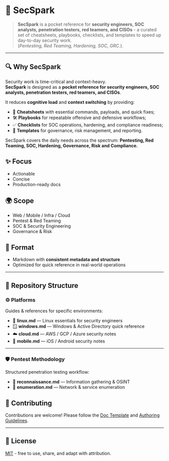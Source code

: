 # 🔐 SecSpark

> **SecSpark** is a pocket reference for **security engineers, SOC analysts, penetration testers, red teamers, and CISOs** - a curated set of cheatsheets, playbooks, checklists, and templates to speed up day-to-day security work.  
> (*Pentesting, Red Teaming, Hardening, SOC, GRC.*).  

---

## 🔍 Why SecSpark

Security work is time-critical and context-heavy.  
**SecSpark** is designed as a **pocket reference for security engineers, SOC analysts, penetration testers, red teamers, and CISOs**.  

It reduces **cognitive load** and **context switching** by providing:  
- 📑 **Cheatsheets** with essential commands, payloads, and quick fixes;  
- 🛠️ **Playbooks** for repeatable offensive and defensive workflows;  
- ✅ **Checklists** for SOC operations, hardening, and compliance readiness;  
- 📂 **Templates** for governance, risk management, and reporting.  

SecSpark covers the daily needs across the spectrum: **Pentesting, Red Teaming, SOC, Hardening, Governance, Risk and Compliance.**

## ✨ Focus
- Actionable  
- Concise  
- Production-ready docs  

## 🌍 Scope
- Web / Mobile / Infra / Cloud  
- Pentest & Red Teaming  
- SOC & Security Engineering  
- Governance & Risk  

## 📝 Format
- Markdown with **consistent metadata and structure**  
- Optimized for quick reference in real-world operations  

---

## 📂 Repository Structure

### ⚙️ Platforms
Guides & references for specific environments:
- 🐧 **linux.md** — Linux essentials for security engineers  
- 🪟 **windows.md** — Windows & Active Directory quick reference  
- ☁️ **cloud.md** — AWS / GCP / Azure security notes  
- 📱 **mobile.md** — iOS / Android security notes  

---

### 🛡️ Pentest Methodology
Structured penetration testing workflow:

- 🔎 **reconnaissance.md** — Information gathering & OSINT  
- 📡 **enumeration.md** — Network & service enumeration

## 🤝 Contributing
Contributions are welcome! Please follow the [Doc Template](templates/) and [Authoring Guidelines](CONTRIBUTING.md).  

---

## 📜 License
[MIT](LICENSE) - free to use, share, and adapt with attribution.  
